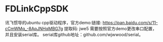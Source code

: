 # FDLinkCppSDK
讯飞惯导的ubuntu cpp驱动程序，官方demo:链接: https://pan.baidu.com/s/11-cCmWMq_-8ApJNHqMBG7g 提取码: jwe5
需要按照官方demo更改串口配置，并且安装serial库。
serial库github地址：github.com/wjwwood/serial。
